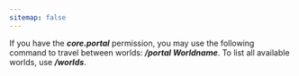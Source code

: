```yaml
---
sitemap: false
---
```

If you have the ***core.portal*** permission, you may use the following command to travel between worlds: ***/portal Worldname***. To list all available worlds, use ***/worlds***.

